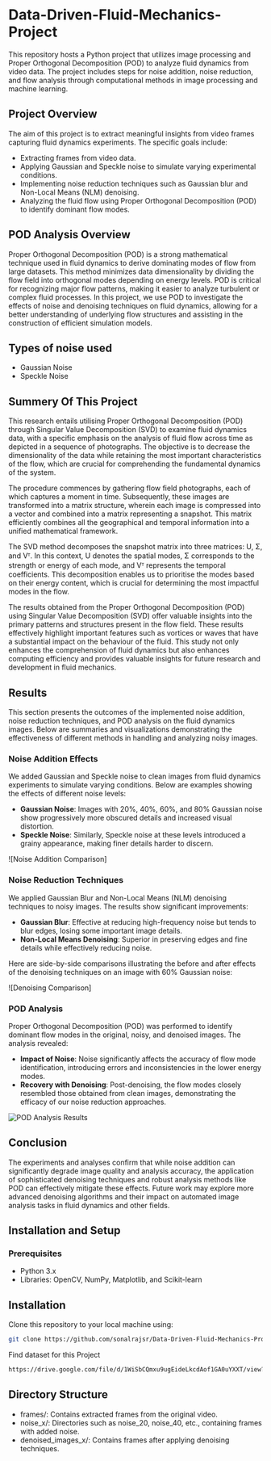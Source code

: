 
# Data-Driven-Fluid-Mechanics-Project
This repository hosts a Python project that utilizes image processing and Proper Orthogonal Decomposition (POD) to analyze fluid dynamics from video data. The project includes steps for noise addition, noise reduction, and flow analysis through computational methods in image processing and machine learning.

## Project Overview

The aim of this project is to extract meaningful insights from video frames capturing fluid dynamics experiments. The specific goals include:
- Extracting frames from video data.
- Applying Gaussian and Speckle noise to simulate varying experimental conditions.
- Implementing noise reduction techniques such as Gaussian blur and Non-Local Means (NLM) denoising.
- Analyzing the fluid flow using Proper Orthogonal Decomposition (POD) to identify dominant flow modes.
## POD Analysis Overview
Proper Orthogonal Decomposition (POD) is a strong mathematical technique used in fluid dynamics to derive dominating modes of flow from large datasets. This method minimizes data dimensionality by dividing the flow field into orthogonal modes depending on energy levels. POD is critical for recognizing major flow patterns, making it easier to analyze turbulent or complex fluid processes. In this project, we use POD to investigate the effects of noise and denoising techniques on fluid dynamics, allowing for a better understanding of underlying flow structures and assisting in the construction of efficient simulation models.
## Types of noise used
- Gaussian Noise
- Speckle Noise

## Summery Of This Project
This research entails utilising Proper Orthogonal Decomposition (POD) through Singular Value Decomposition (SVD) to examine fluid dynamics data, with a specific emphasis on the analysis of fluid flow across time as depicted in a sequence of photographs. The objective is to decrease the dimensionality of the data while retaining the most important characteristics of the flow, which are crucial for comprehending the fundamental dynamics of the system.

The procedure commences by gathering flow field photographs, each of which captures a moment in time. Subsequently, these images are transformed into a matrix structure, wherein each image is compressed into a vector and combined into a matrix representing a snapshot. This matrix efficiently combines all the geographical and temporal information into a unified mathematical framework.

The SVD method decomposes the snapshot matrix into three matrices: U, Σ, and Vᵀ. In this context, U denotes the spatial modes, Σ corresponds to the strength or energy of each mode, and Vᵀ represents the temporal coefficients. This decomposition enables us to prioritise the modes based on their energy content, which is crucial for determining the most impactful modes in the flow.

The results obtained from the Proper Orthogonal Decomposition (POD) using Singular Value Decomposition (SVD) offer valuable insights into the primary patterns and structures present in the flow field. These results effectively highlight important features such as vortices or waves that have a substantial impact on the behaviour of the fluid. This study not only enhances the comprehension of fluid dynamics but also enhances computing efficiency and provides valuable insights for future research and development in fluid mechanics.
## Results

This section presents the outcomes of the implemented noise addition, noise reduction techniques, and POD analysis on the fluid dynamics images. Below are summaries and visualizations demonstrating the effectiveness of different methods in handling and analyzing noisy images.

### Noise Addition Effects

We added Gaussian and Speckle noise to clean images from fluid dynamics experiments to simulate varying conditions. Below are examples showing the effects of different noise levels:

- **Gaussian Noise**: Images with 20%, 40%, 60%, and 80% Gaussian noise show progressively more obscured details and increased visual distortion.
- **Speckle Noise**: Similarly, Speckle noise at these levels introduced a grainy appearance, making finer details harder to discern.

![Noise Addition Comparison]

### Noise Reduction Techniques

We applied Gaussian Blur and Non-Local Means (NLM) denoising techniques to noisy images. The results show significant improvements:

- **Gaussian Blur**: Effective at reducing high-frequency noise but tends to blur edges, losing some important image details.
- **Non-Local Means Denoising**: Superior in preserving edges and fine details while effectively reducing noise.

Here are side-by-side comparisons illustrating the before and after effects of the denoising techniques on an image with 60% Gaussian noise:

![Denoising Comparison]

### POD Analysis

Proper Orthogonal Decomposition (POD) was performed to identify dominant flow modes in the original, noisy, and denoised images. The analysis revealed:

- **Impact of Noise**: Noise significantly affects the accuracy of flow mode identification, introducing errors and inconsistencies in the lower energy modes.
- **Recovery with Denoising**: Post-denoising, the flow modes closely resembled those obtained from clean images, demonstrating the efficacy of our noise reduction approaches.

![POD Analysis Results](/path/to/pod_analysis_results_image.jpg)

## Conclusion

The experiments and analyses confirm that while noise addition can significantly degrade image quality and analysis accuracy, the application of sophisticated denoising techniques and robust analysis methods like POD can effectively mitigate these effects. Future work may explore more advanced denoising algorithms and their impact on automated image analysis tasks in fluid dynamics and other fields.


## Installation and Setup

### Prerequisites
- Python 3.x
- Libraries: OpenCV, NumPy, Matplotlib, and Scikit-learn



## Installation

Clone this repository to your local machine using:

```bash
git clone https://github.com/sonalrajsr/Data-Driven-Fluid-Mechanics-Project.git
```
Find dataset for this Project
```bash
https://drive.google.com/file/d/1WiSbCQmxu9ugEideLkcdAof1GA0uYXXT/view?usp=sharing
```
## Directory Structure
- frames/: Contains extracted frames from the original video.
- noise_x/: Directories such as noise_20, noise_40, etc., containing frames with added noise.
- denoised_images_x/: Contains frames after applying denoising techniques.
